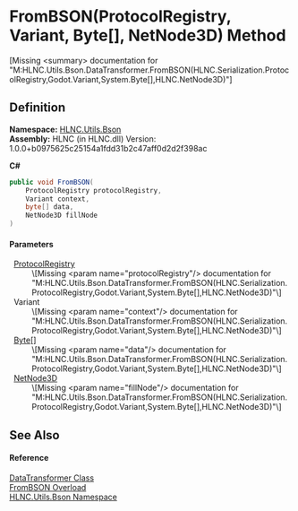# FromBSON(ProtocolRegistry, Variant, Byte[], NetNode3D) Method


\[Missing &lt;summary&gt; documentation for "M:HLNC.Utils.Bson.DataTransformer.FromBSON(HLNC.Serialization.ProtocolRegistry,Godot.Variant,System.Byte[],HLNC.NetNode3D)"\]



## Definition
**Namespace:** <a href="N_HLNC_Utils_Bson">HLNC.Utils.Bson</a>  
**Assembly:** HLNC (in HLNC.dll) Version: 1.0.0+b0975625c25154a1fdd31b2c47aff0d2d2f398ac

**C#**
``` C#
public void FromBSON(
	ProtocolRegistry protocolRegistry,
	Variant context,
	byte[] data,
	NetNode3D fillNode
)
```



#### Parameters
<dl><dt>  <a href="T_HLNC_Serialization_ProtocolRegistry">ProtocolRegistry</a></dt><dd>\[Missing &lt;param name="protocolRegistry"/&gt; documentation for "M:HLNC.Utils.Bson.DataTransformer.FromBSON(HLNC.Serialization.ProtocolRegistry,Godot.Variant,System.Byte[],HLNC.NetNode3D)"\]</dd><dt>  Variant</dt><dd>\[Missing &lt;param name="context"/&gt; documentation for "M:HLNC.Utils.Bson.DataTransformer.FromBSON(HLNC.Serialization.ProtocolRegistry,Godot.Variant,System.Byte[],HLNC.NetNode3D)"\]</dd><dt>  <a href="https://learn.microsoft.com/dotnet/api/system.byte" target="_blank" rel="noopener noreferrer">Byte</a>[]</dt><dd>\[Missing &lt;param name="data"/&gt; documentation for "M:HLNC.Utils.Bson.DataTransformer.FromBSON(HLNC.Serialization.ProtocolRegistry,Godot.Variant,System.Byte[],HLNC.NetNode3D)"\]</dd><dt>  <a href="T_HLNC_NetNode3D">NetNode3D</a></dt><dd>\[Missing &lt;param name="fillNode"/&gt; documentation for "M:HLNC.Utils.Bson.DataTransformer.FromBSON(HLNC.Serialization.ProtocolRegistry,Godot.Variant,System.Byte[],HLNC.NetNode3D)"\]</dd></dl>

## See Also


#### Reference
<a href="T_HLNC_Utils_Bson_DataTransformer">DataTransformer Class</a>  
<a href="Overload_HLNC_Utils_Bson_DataTransformer_FromBSON">FromBSON Overload</a>  
<a href="N_HLNC_Utils_Bson">HLNC.Utils.Bson Namespace</a>  
